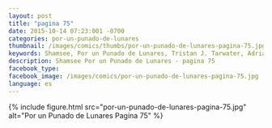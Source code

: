 ```yaml
---
layout: post
title: "pagina 75"
date: 2015-10-14 07:23:001 -0700
categories: por-un-punado-de-lunares
thumbnail: /images/comics/thumbs/por-un-punado-de-lunares-pagina-75.jpg
keywords: Shamsee, Por un Punado de Lunares, Tristan J. Tarwater, Adrian Ricker
description: Shamsee Por un Punado de Lunares - pagina 75
facebook_type: 
facebook_image: /images/comics/por-un-punado-de-lunares-pagina-75.jpg
language: es
---
```

{% include figure.html src="por-un-punado-de-lunares-pagina-75.jpg" alt="Por un Punado de Lunares Pagina 75" %}